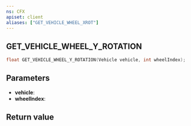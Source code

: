 ```yaml
---
ns: CFX
apiset: client
aliases: ["GET_VEHICLE_WHEEL_XROT"]
---
```

## GET_VEHICLE_WHEEL_Y_ROTATION

```c
float GET_VEHICLE_WHEEL_Y_ROTATION(Vehicle vehicle, int wheelIndex);
```


## Parameters
* **vehicle**: 
* **wheelIndex**: 

## Return value
